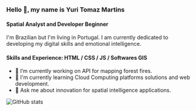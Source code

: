 ### Hello 👋, my name is Yuri Tomaz Martins
#### Spatial Analyst and Developer Beginner
I'm Brazilian but I'm living in Portugal. I am currently dedicated to developing my digital skills and emotional intelligence.


#### Skills and Experience: HTML / CSS / JS / Softwares GIS 

- 🔭 I’m currently working on API for mapping forest fires.
- 🌱 I'm currently learning Cloud Computing platforms solutions and web development.
- 💬 Ask me about innovation for spatial intelligence applications.

![GitHub stats](https://github-readme-stats.vercel.app/api?username=ytmartins&&show_icons=true&title_color=ffffff&icon_color=e74c3c&text_color=daf7dc&bg_color=151515)
